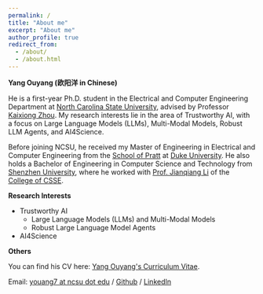 ```yaml
---
permalink: /
title: "About me"
excerpt: "About me"
author_profile: true
redirect_from: 
  - /about/
  - /about.html
---
```


<!-- He is Yang Ouyang (欧阳洋 in Chinese), a first-year Ph.D. student in [North Carolina State University ECE Department](https://ece.ncsu.edu/) advised by Professor [Kaixiong Zhou](https://kaixiong-zhou.github.io/). Before that he received his Master of Engineering in Electrical and Computer Engineering at [School of Pratt](https://pratt.duke.edu/), [Duke University](https://duke.edu/). Previously he received Bachelor of Engineering in Computer Science and Technology at Shenzhen University, where he worked with [Prof. Jianqiang Li](https://scholar.google.com/citations?user=-oVMPBwAAAAJ&hl=zh-CN) of [College of CSSE](https://csse.szu.edu.cn/#), Shenzhen University. His research interest includes  -->

**Yang Ouyang (欧阳洋 in Chinese)**

He is a first-year Ph.D. student in the Electrical and Computer Engineering Department at [North Carolina State University](https://ece.ncsu.edu/), advised by Professor [Kaixiong Zhou](https://kaixiong-zhou.github.io/). My research interests lie in the area of Trustworthy AI, with a focus on Large Language Models (LLMs), Multi-Modal Models, Robust LLM Agents, and AI4Science.

Before joining NCSU, he received my Master of Engineering in Electrical and Computer Engineering from the [School of Pratt](https://pratt.duke.edu/) at [Duke University](https://duke.edu/). He also holds a Bachelor of Engineering in Computer Science and Technology from [Shenzhen University](https://en.szu.edu.cn/), where he worked with [Prof. Jianqiang Li](https://scholar.google.com/citations?user=-oVMPBwAAAAJ&hl=zh-CN) of the [College of CSSE](https://csse.szu.edu.cn/#).

**Research Interests**

* Trustworthy AI
    * Large Language Models (LLMs) and Multi-Modal Models
    * Robust Large Language Model Agents
* AI4Science

**Others**

You can find his CV here: [Yang Ouyang's Curriculum Vitae](../files/Yang_Ouyang_s_CV_AI4Sci_03_28.pdf).

Email: [youang7 at ncsu dot edu](mailto:youang7@ncsu.edu) / [Github](https://github.com/oyy2000) / [LinkedIn](https://www.linkedin.com/in/yang-ouyang-363425213/)

